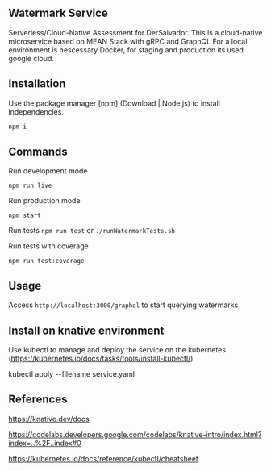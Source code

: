 ## Watermark Service

Serverless/Cloud-Native Assessment for DerSalvador.
This is a cloud-native microservice based on MEAN Stack with gRPC and GraphQL
For a local environment is nescessary Docker, for staging and production its used google cloud.

## Installation

Use the package manager [npm] (Download | Node.js) to install independencies.

```bash
npm i
```

## Commands

Run development mode
```
npm run live
```

Run production mode
```
npm start
```

Run tests
```npm run test``` or ```./runWatermarkTests.sh```

Run tests with coverage
```
npm run test:coverage
```

## Usage
Access ```http://localhost:3000/graphql``` to start querying watermarks

## Install on knative environment

Use kubectl to manage and deploy the service on the kubernetes (https://kubernetes.io/docs/tasks/tools/install-kubectl/)

kubectl apply --filename service.yaml          


## References 

https://knative.dev/docs

https://codelabs.developers.google.com/codelabs/knative-intro/index.html?index=..%2F..index#0

https://kubernetes.io/docs/reference/kubectl/cheatsheet
